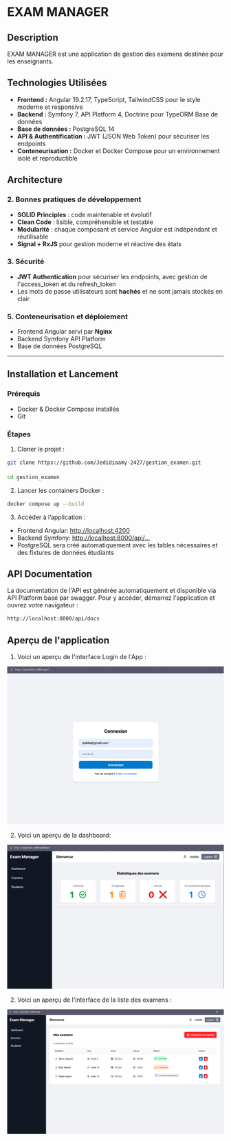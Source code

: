# EXAM MANAGER

## Description

EXAM MANAGER est une application de gestion des examens destinée pour les enseignants.

## Technologies Utilisées

- **Frontend :** Angular 19.2.17, TypeScript, TailwindCSS pour le style moderne et responsive  
- **Backend :** Symfony 7, API Platform 4, Doctrine pour TypeORM Base de données
- **Base de données :** PostgreSQL 14  
- **API & Authentification :** JWT (JSON Web Token) pour sécuriser les endpoints  
- **Conteneurisation :** Docker et Docker Compose pour un environnement isolé et reproductible  

## Architecture

### 2. Bonnes pratiques de développement

- **SOLID Principles** : code maintenable et évolutif  
- **Clean Code** : lisible, compréhensible et testable  
- **Modularité** : chaque composant et service Angular est indépendant et réutilisable  
- **Signal + RxJS** pour gestion moderne et réactive des états  

### 3. Sécurité

- **JWT Authentication** pour sécuriser les endpoints, avec gestion de l'access_token et du refresh_token  
- Les mots de passe utilisateurs sont **hachés** et ne sont jamais stockés en clair


### 5. Conteneurisation et déploiement

- Frontend Angular servi par **Nginx**  
- Backend Symfony API Platform  
- Base de données PostgreSQL  

---

## Installation et Lancement

### Prérequis

- Docker & Docker Compose installés
- Git

### Étapes

1. Cloner le projet :

```bash
git clone https://github.com/Jedidiaamy-2427/gestion_examen.git

cd gestion_examen
```

2. Lancer les containers Docker :

```bash
docker compose up --build
```

3. Accéder à l’application :

- Frontend Angular: <http://localhost:4200>
- Backend Symfony: <http://localhost:8000/api/...>
- PostgreSQL sera créé automatiquement avec les tables nécessaires et des fixtures de données étudiants

## API Documentation

La documentation de l'API est générée automatiquement et disponible via API Platform basé par swagger. Pour y accéder, démarrez l'application et ouvrez votre navigateur :

```bash
http://localhost:8000/api/docs
```

## Aperçu de l'application

1. Voici un aperçu de l'interface Login de l'App :

![Login Page](public/capture/login.png)


2. Voici un aperçu de la dashboard:

![Dashboard](public/capture/dashboard.png)

2. Voici un aperçu de l’interface de la liste des examens :

![Examen](public/capture/exam_list.png)